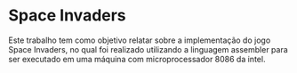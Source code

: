 # Space Invaders
Este trabalho tem como objetivo relatar sobre a implementação do jogo Space Invaders, no qual foi realizado utilizando a linguagem assembler para ser executado em uma máquina com microprocessador 8086 da intel.
